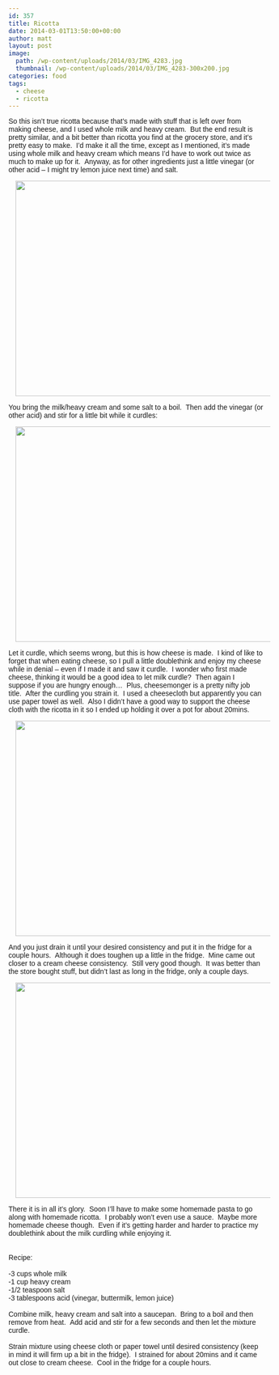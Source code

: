 ```yaml
---
id: 357
title: Ricotta
date: 2014-03-01T13:50:00+00:00
author: matt
layout: post
image: 
  path: /wp-content/uploads/2014/03/IMG_4283.jpg
  thumbnail: /wp-content/uploads/2014/03/IMG_4283-300x200.jpg
categories: food
tags:
  - cheese
  - ricotta
---
```

<span style="font-family: Arial, Helvetica, sans-serif;">So this isn&#8217;t true ricotta because that&#8217;s made with stuff that is left over from making cheese, and I used whole milk and heavy cream. &nbsp;But the end result is pretty similar, and a bit better than ricotta you find at the grocery store, and it&#8217;s pretty easy to make. &nbsp;I&#8217;d make it all the time, except as I mentioned, it&#8217;s made using whole milk and heavy cream which means I&#8217;d have to work out twice as much to make up for it. &nbsp;Anyway, as for other ingredients just a little vinegar (or other acid &#8211; I might try lemon juice next time) and salt. &nbsp;</span>

<div style="clear: both; text-align: center;">
  <a href="http://pickytri.com/wp-content/uploads/2014/03/IMG_4272-300x200.jpg" style="margin-left: 1em; margin-right: 1em;"><span style="font-family: Arial, Helvetica, sans-serif;"><img border="0" src="http://pickytri.com/wp-content/uploads/2014/03/IMG_4272-300x200.jpg" height="426" width="640" /></span></a>
</div>

<span style="font-family: Arial, Helvetica, sans-serif;">You bring the milk/heavy cream and some salt to a boil. &nbsp;Then add the vinegar (or other acid) and stir for a little bit while it curdles:</span>

<div style="clear: both; text-align: center;">
  <a href="http://pickytri.com/wp-content/uploads/2014/03/IMG_4277-300x200.jpg" style="margin-left: 1em; margin-right: 1em;"><span style="font-family: Arial, Helvetica, sans-serif;"><img border="0" src="http://pickytri.com/wp-content/uploads/2014/03/IMG_4277-300x200.jpg" height="426" width="640" /></span></a>
</div>

<span style="font-family: Arial, Helvetica, sans-serif;">Let it curdle, which seems wrong, but this is how cheese is made. &nbsp;I kind of like to forget that when eating cheese, so I pull a little doublethink and enjoy my cheese while in denial &#8211; even if I made it and saw it curdle. &nbsp;I wonder who first made cheese, thinking it would be a good idea to let milk curdle? &nbsp;Then again I suppose if you are hungry enough&#8230; &nbsp;Plus, cheesemonger is a pretty nifty job title. &nbsp;After the curdling you strain it. &nbsp;I used a cheesecloth but apparently you can use paper towel as well. &nbsp;Also I didn&#8217;t have a good way to support the cheese cloth with the ricotta in it so I ended up holding it over a pot for about 20mins. &nbsp;</span>

<div style="clear: both; text-align: center;">
  <a href="http://pickytri.com/wp-content/uploads/2014/03/IMG_4281-300x200.jpg" style="margin-left: 1em; margin-right: 1em;"><span style="font-family: Arial, Helvetica, sans-serif;"><img border="0" src="http://pickytri.com/wp-content/uploads/2014/03/IMG_4281-300x200.jpg" height="426" width="640" /></span></a>
</div>

<span style="font-family: Arial, Helvetica, sans-serif;">And you just drain it until your desired consistency and put it in the fridge for a couple hours. &nbsp;Although it does toughen up a little in the fridge. &nbsp;Mine came out closer to a cream cheese consistency. &nbsp;Still very good though. &nbsp;It was better than the store bought stuff, but didn&#8217;t last as long in the fridge, only a couple days.</span>

<div style="clear: both; text-align: center;">
  <a href="http://pickytri.com/wp-content/uploads/2014/03/IMG_4283-300x200.jpg" style="margin-left: 1em; margin-right: 1em;"><span style="font-family: Arial, Helvetica, sans-serif;"><img border="0" src="http://pickytri.com/wp-content/uploads/2014/03/IMG_4283-300x200.jpg" height="426" width="640" /></span></a>
</div>

<span style="font-family: Arial, Helvetica, sans-serif;">There it is in all it&#8217;s glory. &nbsp;Soon I&#8217;ll have to make some homemade pasta to go along with homemade ricotta. &nbsp;I probably won&#8217;t even use a sauce. &nbsp;Maybe more homemade cheese though. &nbsp;Even if it&#8217;s getting harder and harder to practice my doublethink about the milk curdling while enjoying it.</span>  
<span style="font-family: Arial, Helvetica, sans-serif;"><br /></span><span style="font-family: Arial, Helvetica, sans-serif;"><br /></span><span style="font-family: Arial, Helvetica, sans-serif;">Recipe:</span>  
<span style="font-family: Arial, Helvetica, sans-serif;"><br /></span><span style="font-family: Arial, Helvetica, sans-serif;">-3 cups whole milk</span>  
<span style="font-family: Arial, Helvetica, sans-serif;">-1 cup heavy cream</span>  
<span style="font-family: Arial, Helvetica, sans-serif;">-1/2 teaspoon salt</span>  
<span style="font-family: Arial, Helvetica, sans-serif;">-3 tablespoons acid (vinegar, buttermilk, lemon juice)</span>  
<span style="font-family: Arial, Helvetica, sans-serif;"><br /></span><span style="font-family: Arial, Helvetica, sans-serif;">Combine milk, heavy cream and salt into a saucepan. &nbsp;Bring to a boil and then remove from heat. &nbsp;Add acid and stir for a few seconds and then let the mixture curdle.</span>  
<span style="font-family: Arial, Helvetica, sans-serif;"><br /></span><span style="font-family: Arial, Helvetica, sans-serif;">Strain mixture using cheese cloth or paper towel until desired consistency (keep in mind it will firm up a bit in the fridge). &nbsp;I strained for about 20mins and it came out close to cream cheese. &nbsp;Cool in the fridge for a couple hours.&nbsp;</span>
